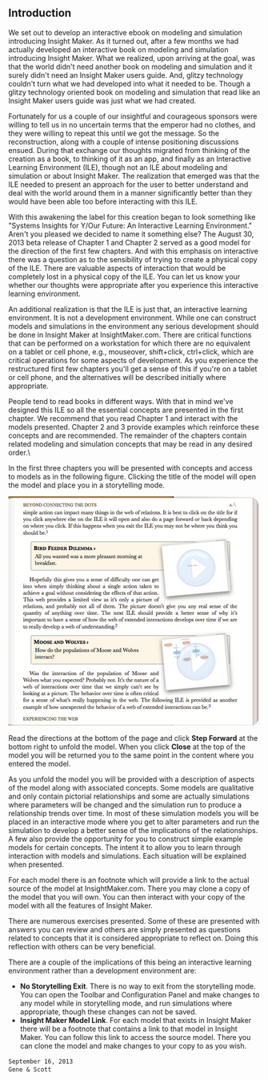 ## Introduction ##

We set out to develop an interactive ebook on modeling and simulation introducing Insight Maker. As it turned out, after a few months we had actually developed an interactive book on modeling and simulation introducing Insight Maker. What we realized, upon arriving at the goal, was that the world didn't need another book on modeling and simulation and it surely didn't need an Insight Maker users guide. And, glitzy technology couldn't turn what we had developed into what it needed to be. Though a glitzy technology oriented book on modeling and simulation that read like an Insight Maker users guide was just what we had created.

Fortunately for us a couple of our insightful and courageous sponsors were willing to tell us in no uncertain terms that the emperor had no clothes, and they were willing to repeat this until we got the message. So the reconstruction, along with a couple of intense positioning discussions ensued. During that exchange our thoughts migrated from thinking of the creation as a book, to thinking of it as an app, and finally as an Interactive Learning Environment (ILE), though not an ILE about modeling and simulation or about Insight Maker. The realization that emerged was that the ILE needed to present an approach for the user to better understand and deal with the world around them in a manner significantly better than they would have been able too before interacting with this ILE.

With this awakening the label for this creation began to look something like "Systems Insights for Y/Our Future: An Interactive Learning Environment." Aren't you pleased we decided to name it something else? The August 30, 2013 beta release of Chapter 1 and Chapter 2 served as a good model for the direction of the first few chapters. And with this emphasis on interactive there was a question as to the sensibility of trying to create a physical copy of the ILE. There are valuable aspects of interaction that would be completely lost in a physical copy of the ILE. You can let us know your whether our thoughts were appropriate after you experience this interactive learning environment.

An additional realization is that the ILE is just that, an interactive learning environment. It is not a development environment. While one can construct models and simulations in the environment any serious development should be done in Insight Maker at InsightMaker.com. There are critical functions that can be performed on a workstation for which there are no equivalent on a tablet or cell phone, e.g., mouseover, shift+click, ctrl+click, which are critical operations for some  aspects of development. As you experience the restructured first few chapters you'll get a sense of this if you're on a tablet or cell phone, and the alternatives will be described initially where appropriate.

People tend to read books in different ways. With that in mind we've designed this ILE so all the essential concepts are presented in the first chapter. We recommend that you read Chapter 1 and interact with the models presented. Chapter 2 and 3 provide examples which reinforce these concepts and are recommended. The remainder of the chapters contain related modeling and simulation concepts that may be read in any desired order.\

In the first three chapters you will be presented with concepts and access to models as in the following figure. Clicking the title of the model will open the model and place you in a storytelling mode.

![Modeling Context](page.png)

Read the directions at the bottom of the page and click **Step Forward** at the bottom right to unfold the model. When you click **Close** at the top of the model you will be returned you to the same point in the content where you entered the model.

As you unfold the model you will be provided with a description of aspects of the model along with associated concepts. Some models are qualitative and only contain pictorial relationships and some are actually simulations where parameters will be changed and the simulation run to produce a relationship trends over time. In most of these simulation models you will be placed in an interactive mode where you get to alter parameters and run the simulation to develop a better sense of the implications of the relationships. A few also provide the opportunity for you to construct simple example models for certain concepts. The intent it to allow you to learn through interaction with models and simulations. Each situation will be explained when presented.

For each model there is an footnote which will provide a link to the actual source of the model at InsightMaker.com. There you may clone a copy of the model that you will own. You can then interact with your copy of the model with all the features of Insight Maker.

There are numerous exercises presented. Some of these are presented with answers you can review and others are simply presented as questions related to concepts that it is considered appropriate to reflect on. Doing this reflection with others can be very beneficial.

There are a couple of the implications of this being an interactive learning environment rather than a development environment are:

- **No Storytelling Exit**. There is no way to exit from the storytelling mode. You can open the Toolbar and Configuration Panel and make changes to any model while in storytelling mode, and run simulations where appropriate, though these changes can not be saved.
- **Insight Maker Model Link**. For each model that exists in Insight Maker there will be a footnote that contains a link to that model in Insight Maker. You can follow this link to access the source model. There you can clone the model and make changes to your copy to as you wish.

~~~~~
September 16, 2013
Gene & Scott
~~~~~
